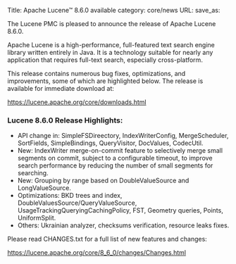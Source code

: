 Title: Apache Lucene™ 8.6.0 available
category: core/news
URL:
save_as:

The Lucene PMC is pleased to announce the release of Apache Lucene 8.6.0.

Apache Lucene is a high-performance, full-featured text search engine library written entirely in Java. It is a technology suitable for nearly any application that requires full-text search, especially cross-platform.

This release contains numerous bug fixes, optimizations, and improvements, some of which are highlighted below. The release is available for immediate download at:

  <https://lucene.apache.org/core/downloads.html>

### Lucene 8.6.0 Release Highlights:

 * API change in: SimpleFSDireectory, IndexWriterConfig, MergeScheduler, SortFields, SimpleBindings, QueryVisitor, DocValues, CodecUtil.
 * New: IndexWriter merge-on-commit feature to selectively merge small segments on commit, subject to a configurable timeout, to improve search performance by reducing the number of small segments for searching.
 * New: Grouping by range based on DoubleValueSource and LongValueSource.
 * Optimizations: BKD trees and index, DoubleValuesSource/QueryValueSource, UsageTrackingQueryingCachingPolicy, FST, Geometry queries, Points, UniformSplit.
 * Others: Ukrainian analyzer, checksums verification, resource leaks fixes.

Please read CHANGES.txt for a full list of new features and changes:

  <https://lucene.apache.org/core/8_6_0/changes/Changes.html>